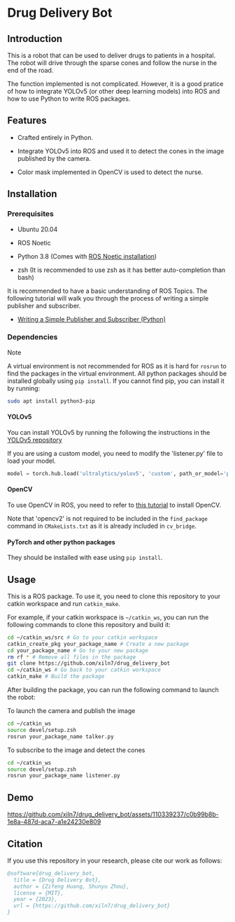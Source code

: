 # Drug Delivery Bot

## Introduction

This is a robot that can be used to deliver drugs to patients in a hospital. The robot will drive through the sparse cones and follow the nurse in the end of the road.

The function implemented is not complicated. However, it is a good pratice of how to integrate YOLOv5 (or other deep learning models) into ROS and how to use Python to write ROS packages.

## Features
- Crafted entirely in Python.

- Integrate YOLOv5 into ROS and used it to detect the cones in the image published by the camera.

- Color mask implemented in OpenCV is used to detect the nurse.

## Installation

### Prerequisites

- Ubuntu 20.04

- ROS Noetic

- Python 3.8 (Comes with [ROS Noetic installation](http://wiki.ros.org/noetic/Installation/Ubuntu))

- zsh (It is recommended to use zsh as it has better auto-completion than bash)

It is recommended to have a basic understanding of ROS Topics. The following tutorial will walk you through the process of writing a simple publisher and subscriber.

- [Writing a Simple Publisher and Subscriber (Python)](http://wiki.ros.org/ROS/Tutorials/WritingPublisherSubscriber%28python%29)

### Dependencies

> [!NOTE]  
> A virtual environment is not recommended for ROS as it is hard for `rosrun` to find the packages in the virtual environment. All python packages should be installed globally using `pip install`. If you cannot find pip, you can install it by running:
> ```zsh
> sudo apt install python3-pip
> ```

#### YOLOv5

You can install YOLOv5 by running the following the instructions in the [YOLOv5 repository](https://github.com/ultralytics/yolov5)

If you are using a custom model, you need to modify the 'listener.py' file to load your model.

```python
model = torch.hub.load('ultralytics/yolov5', 'custom', path_or_model='path/to/your/model.pt')
```

#### OpenCV

To use OpenCV in ROS, you need to refer to [this tutorial](https://index.ros.org/p/cv_bridge/) to install OpenCV.

Note that 'opencv2' is not required to be included in the `find_package` command in `CMakeLists.txt` as it is already included in `cv_bridge`.

#### PyTorch and other python packages

They should be installed with ease using `pip install`.

## Usage

This is a ROS package. To use it, you need to clone this repository to your catkin workspace and run `catkin_make`.

For example, if your catkin workspace is `~/catkin_ws`, you can run the following commands to clone this repository and build it:

```zsh
cd ~/catkin_ws/src # Go to your catkin workspace
catkin_create_pkg your_package_name # Create a new package
cd your_package_name # Go to your new package
rm rf * # Remove all files in the package
git clone https://github.com/xiln7/drug_delivery_bot
cd ~/catkin_ws # Go back to your catkin workspace
catkin_make # Build the package
```

After building the package, you can run the following command to launch the robot:

To launch the camera and publish the image

```zsh
cd ~/catkin_ws
source devel/setup.zsh
rosrun your_package_name talker.py
```

To subscribe to the image and detect the cones

```zsh
cd ~/catkin_ws
source devel/setup.zsh
rosrun your_package_name listener.py
```

## Demo

https://github.com/xiln7/drug_delivery_bot/assets/110339237/c0b99b8b-1e8a-487d-aca7-a1e24230e809

## Citation

If you use this repository in your research, please cite our work as follows:

```bibtex
@software{drug_delivery_bot,
  title = {Drug Delivery Bot},
  author = {Zifeng Huang, Shunyu Zhou},
  license = {MIT},
  year = {2023},
  url = {https://github.com/xiln7/drug_delivery_bot}
}
```


